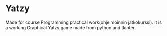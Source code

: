 # Yatzy

Made for course Programming practical work(ohjelmoinnin jatkokurssi). It is a working Graphical Yatzy game made from python and tkinter. 
